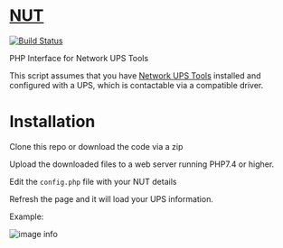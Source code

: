 # [NUT](http://dezrin.ddns.net:8888/)
[![Build Status](http://dezrin.ddns.net:8080/api/public/dl/gxyJXCDG/share/release-passing.svg)](http://http://dezrin.ddns.net:8888/)

PHP Interface for Network UPS Tools

This script assumes that you have [Network UPS Tools](https://networkupstools.org/) installed and configured with a UPS, which is contactable via a compatible driver. 

# Installation

Clone this repo or download the code via a zip

Upload the downloaded files to a web server running PHP7.4 or higher.

Edit the ```config.php``` file with your NUT details

Refresh the page and it will load your UPS information.

Example:

![image info](http://dezrin.ddns.net:8080/api/public/dl/Z-WXwfVe/share/Screenshot%202023-12-14%20234942.png)
